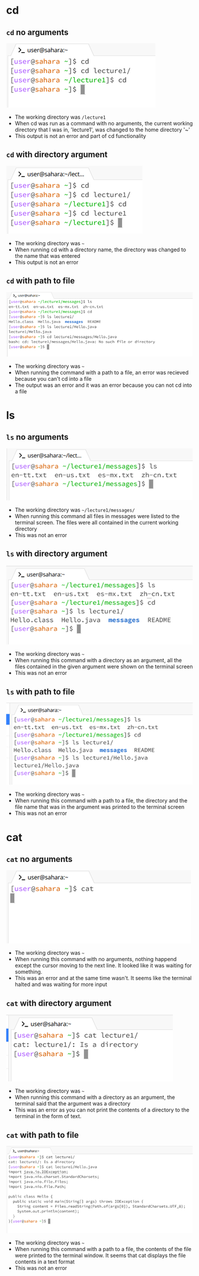 # cd
## `cd` no arguments
![Image](cd_no_arg.PNG)

- The working directory was `/lecture1`
- When cd was run as a command with no arguments, the current working directory that I was in, 'lecture1', was changed to the home directory '~'
- This output is not an error and part of cd functionality

## `cd` with directory argument
![Image](cd_w_directory.PNG)

- The working directory was `~`
- When running cd with a directory name, the directory was changed to the name that was entered
- This output is not an error

## `cd` with path to file
![Image](cd_w_path_to_file.PNG)

- The working directory was `~`
- When running the command with a path to a file, an error was recieved because you can't cd into a file
- The output was an error and it was an error because you can not cd into a file


# ls
## `ls` no arguments
![Image](ls_no_arg.PNG)

- The working directory was `~/lecture1/messages/`
- When running this command all files in messages were listed to the terminal screen. The files were all contained in the current working directory
- This was not an error

## `ls` with directory argument
![Image](ls_w_directory.PNG)

- The working directory was `~`
- When running this command with a directory as an argument, all the files contained in the given argument were shown on the terminal screen
- This was not an error

## `ls` with path to file
![Image](ls_w_path_to_file.PNG)

- The working directory was `~`
- When running this command with a path to a file, the directory and the file name that was in the argument was printed to the terminal screen
- This was not an error


# cat
## `cat` no arguments
![Image](cat_no_arg.PNG)

- The working directory was `~`
- When running this command with no arguments, nothing happend except the cursor moving to the next line. It looked like it was waiting for something.
- This was an error and at the same time wasn't. It seems like the terminal halted and was waiting for more input

## `cat` with directory argument
![Image](cat_w_directory.PNG)

- The working directory was `~`
- When running this command with a directory as an argument, the terminal said that the argument was a directory 
- This was an error as you can not print the contents of a directory to the terminal in the form of text. 

## `cat` with path to file
![Image](cat_w_path_to_file.PNG)

- The working directory was `~`
- When running this command with a path to a file, the contents of the file were printed to the terminal window. It seems that cat displays the file contents in a text format
- This was not an error

